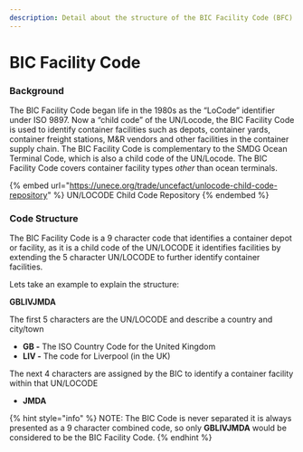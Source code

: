 ```yaml
---
description: Detail about the structure of the BIC Facility Code (BFC)
---
```


# BIC Facility Code

### Background&#x20;

The BIC Facility Code began life in the 1980s as the “LoCode” identifier under ISO 9897.  Now a “child code” of the UN/Locode, the BIC Facility Code is used to identify container facilities such as depots, container yards, container freight stations, M\&R vendors and other facilities in the container supply chain.  The BIC Facility Code is complementary to the SMDG Ocean Terminal Code, which is also a child code of the UN/Locode.  The BIC Facility Code covers container facility types _other_ than ocean terminals.

{% embed url="https://unece.org/trade/uncefact/unlocode-child-code-repository" %}
UN/LOCODE Child Code Repository
{% endembed %}

### Code Structure&#x20;

The BIC Facility Code is a 9 character code that identifies a container depot or facility, as it is a child code of the UN/LOCODE it identifies facilities by extending the 5 character UN/LOCODE to further identify container facilities.

Lets take an example to explain the structure:

**GBLIVJMDA**

The first 5 characters are the UN/LOCODE and describe a country and city/town

* **GB -** The ISO Country Code for the United Kingdom
* **LIV -** The code for Liverpool (in the UK)

The next 4 characters are assigned by the BIC to identify a container facility within that UN/LOCODE

* **JMDA**

{% hint style="info" %}
NOTE: The BIC Code is never separated it is always presented as a 9 character combined code, so only **GBLIVJMDA** would be considered to be the BIC Facility Code.
{% endhint %}

